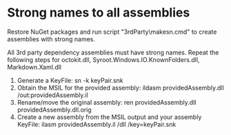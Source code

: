 # Strong names to all assemblies

Restore NuGet packages and run script "3rdParty\makesn.cmd" to create assemblies with strong names.

All 3rd party dependency assemblies must have strong names. Repeat the following steps for octokit.dll, Syroot.Windows.IO.KnownFolders.dll, Markdown.Xaml.dll

1. Generate a KeyFile: sn -k keyPair.snk
2. Obtain the MSIL for the provided assembly: ildasm providedAssembly.dll /out:providedAssembly.il
3. Rename/move the original assembly: ren providedAssembly.dll providedAssembly.dll.orig
4. Create a new assembly from the MSIL output and your assembly KeyFile: ilasm providedAssembly.il /dll /key=keyPair.snk

